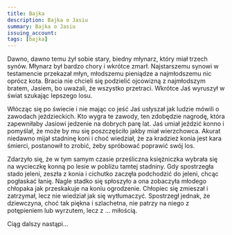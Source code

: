```yaml
---
title: Bajka
description: Bajka o Jasiu
summary: Bajka o Jasiu
issuing_account: 
tags: [bajka]
---
```


Dawno, dawno temu żył sobie stary, biedny młynarz, który miał trzech synów. Młynarz był bardzo chory i wkrótce zmarł. Najstarszemu synowi w testamencie przekazał młyn, młodszemu pieniądze a najmłodszemu nic oprócz kota. Bracia nie chcieli się podzielić ojcowizną z najmłodszym bratem, Jasiem, bo uważali, że wszystko przetraci. Wkrótce Jaś wyruszył w świat szukając lepszego losu. 

Włócząc się po świecie i nie mając co jeść Jaś usłyszał jak ludzie mówili o zawodach jeździeckich. Kto wygra te zawody, ten zdobędzie nagrodę, która zapewniłaby Jasiowi jedzenie na dobrych parę lat. Jaś umiał jeździć konno i pomyślał, że może by mu się poszczęściło jakby miał wierzchowca. Akurat niedawno mijał stadninę koni i choć wiedział, że za kradzież konia jest kara śmierci, postanowił to zrobić, żeby spróbować poprawić swój los. 

Zdarzyło się, że w tym samym czasie prześliczna księżniczka wybrała się na wycieczkę konną po lesie w pobliżu tamtej stadniny. Gdy spostrzegła stado jeleni, zeszła z konia i cichutko zaczęła podchodzić do jeleni, chcąc pogłaskać łanię. Nagle stadko się spłoszyło a ona zobaczyła młodego chłopaka jak przeskakuje na koniu ogrodzenie. Chłopiec się zmieszał i zatrzymał, lecz nie wiedział jak się wytłumaczyć. Spostrzegł jednak, że dziewczyna, choć tak piękna i szlachetna, nie patrzy na niego z potępieniem lub wyrzutem, lecz z ... miłością. 

Ciąg dalszy nastąpi...